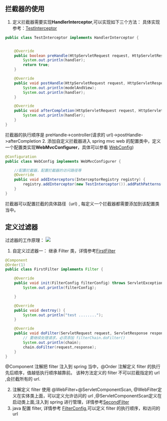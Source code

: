## 拦截器的使用
1. 定义拦截器需要实现**HandlerInterceptor**,可以实现如下三个方法：
具体实现参考：[TestInterceptor](./src/main/java/com/zempty/spring_skill_learn/interceptor/TestInterceptor.java)
```java
public class TestInterceptor implements HandlerInterceptor {


    @Override
    public boolean preHandle(HttpServletRequest request, HttpServletResponse response, Object handler) throws Exception {
        System.out.println(handler);
        return true;
    }

    @Override
    public void postHandle(HttpServletRequest request, HttpServletResponse response, Object handler, ModelAndView modelAndView) throws Exception {
        System.out.println(modelAndView);
        System.out.println(handler);
    }

    @Override
    public void afterCompletion(HttpServletRequest request, HttpServletResponse response, Object handler, Exception ex) throws Exception {
        System.out.println(handler);
    }
}
```
拦截器的执行顺序是 preHandle->controller(请求的 url)->postHandle->afterCompletion 
2. 添加自定义拦截器进入 spring mvc web 的配置类中，定义一个配置类实现**WebMvcConfigurer**，具体可以参看 [WebConfig](./src/main/java/com/zempty/spring_skill_learn/config/WebConfig.java))
```java
@Configuration
public class WebConfig implements WebMvcConfigurer {

    //配置拦截器，配置拦截器的访问路径等
    @Override
    public void addInterceptors(InterceptorRegistry registry) {
        registry.addInterceptor(new TestInterceptor()).addPathPatterns("/**");
    }
}
```
拦截器可以配置拦截的具体路径（url) , 每定义一个拦截器都需要添加到该配置类当中。


## 定义过滤器
过滤器的工作原理：
![](https://raw.githubusercontent.com/zempty-zhaoxuan/pics/master/filter_flow.png)
1. 自定义过滤器一： 继承 Filter 类，详情参考[FirstFilter](src/main/java/com/zempty/spring_skill_learn/filter/FirstFilter.java)
```java
@Component
@Order(1)
public class FirstFilter implements Filter {

    @Override
    public void init(FilterConfig filterConfig) throws ServletException {
        System.out.println(filterConfig);

    }

    @Override
    public void destroy() {
        System.out.println("test ........");
    }

    @Override
    public void doFilter(ServletRequest request, ServletResponse response, FilterChain chain) throws IOException, ServletException {
        // 要继续处理请求，必须添加 filterChain.doFilter()
        System.out.println(chain);
        chain.doFilter(request,response);
    }
}

```
@Component 注解把 filter 注入到 spring 当中，@Order 注解定义 filter 的执行先后顺序，值越低执行顺序越靠前。
该种方法定义的 filter 不可以拦截指定的 url ,会拦截所有的 url.

2. 注解定义 filter 使用 @WebFilter+@ServletComponentScan, @WebFilter定义在实体类上面，可以定义允许访问的 url ,@ServletComponentScan定义在启动类上面,注入到
spring 进行管理，详情参考[SecondFilter](src/main/java/com/zempty/spring_skill_learn/filter/SecondFilter.java)
3. java 配置 filter, 详情参考 [FilterConfig](src/main/java/com/zempty/spring_skill_learn/config/FilterConfig.java),可以定义 filter 的执行顺序，和访问的 url
